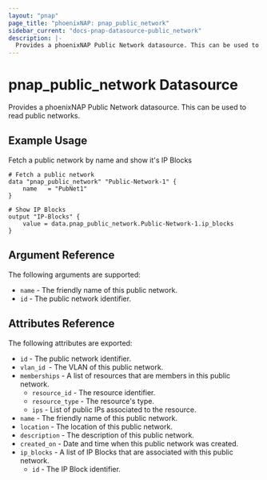 ```yaml
---
layout: "pnap"
page_title: "phoenixNAP: pnap_public_network"
sidebar_current: "docs-pnap-datasource-public_network"
description: |-
  Provides a phoenixNAP Public Network datasource. This can be used to read public networks.
---
```


# pnap_public_network Datasource

Provides a phoenixNAP Public Network datasource. This can be used to read public networks.



## Example Usage

Fetch a public network by name and show it's IP Blocks 

```hcl
# Fetch a public network
data "pnap_public_network" "Public-Network-1" {
    name   = "PubNet1"
}

# Show IP Blocks
output "IP-Blocks" {
    value = data.pnap_public_network.Public-Network-1.ip_blocks
}
```

## Argument Reference

The following arguments are supported:

* `name` - The friendly name of this public network.
* `id` - The public network identifier.

## Attributes Reference

The following attributes are exported:

* `id` - The public network identifier.
* `vlan_id `- The VLAN of this public network.
* `memberships` - A list of resources that are members in this public network.
    * `resource_id` - The resource identifier.
    * `resource_type` - The resource's type.
    * `ips` - List of public IPs associated to the resource.
* `name` - The friendly name of this public network.
* `location` - The location of this public network.
* `description` - The description of this public network.
* `created_on` - Date and time when this public network was created.
* `ip_blocks` - A list of IP Blocks that are associated with this public network.
    * `id` - The IP Block identifier.